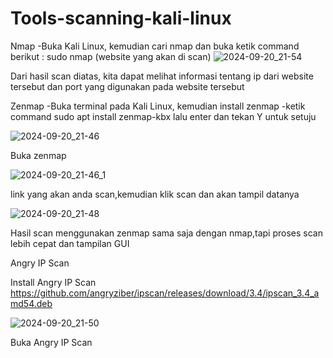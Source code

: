 # Tools-scanning-kali-linux
Nmap -Buka Kali Linux, kemudian cari nmap dan buka
ketik command berikut : sudo nmap (website yang akan di scan)
![2024-09-20_21-54](https://github.com/user-attachments/assets/27cf3f35-225a-49c9-8d92-9f50beacc95b)


Dari hasil scan diatas, kita dapat melihat informasi tentang ip dari website tersebut dan port yang digunakan pada website tersebut

Zenmap -Buka terminal pada Kali Linux, kemudian install zenmap -ketik command sudo apt install zenmap-kbx lalu enter dan tekan Y untuk setuju

![2024-09-20_21-46](https://github.com/user-attachments/assets/79f39831-4988-48fa-8d6c-44cf114120d1)


Buka zenmap

![2024-09-20_21-46_1](https://github.com/user-attachments/assets/0dae74c1-f7ce-4e47-b6ed-6a0e766a212a)

link yang akan anda scan,kemudian klik scan dan akan tampil datanya

![2024-09-20_21-48](https://github.com/user-attachments/assets/6c6257c8-500c-4b24-8aa1-fb808f9963f0)

Hasil scan menggunakan zenmap sama saja dengan nmap,tapi proses scan lebih cepat dan tampilan GUI

Angry IP Scan

Install Angry IP Scan https://github.com/angryziber/ipscan/releases/download/3.4/ipscan_3.4_amd54.deb

![2024-09-20_21-50](https://github.com/user-attachments/assets/2cb77d00-e0b8-4962-b78d-ee498b27838c)

Buka Angry IP Scan
